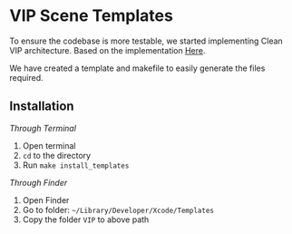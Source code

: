 # VIP Scene Templates
To ensure the codebase is more testable, we started implementing Clean VIP architecture. Based on the implementation [Here](https://clean-swift.com/).

We have created a template and makefile to easily generate the files required.

## Installation
*Through Terminal*
1. Open terminal
2. `cd` to the directory
3. Run `make install_templates`

*Through Finder*
1. Open Finder
2. Go to folder: `~/Library/Developer/Xcode/Templates`
3. Copy the folder `VIP` to above path
